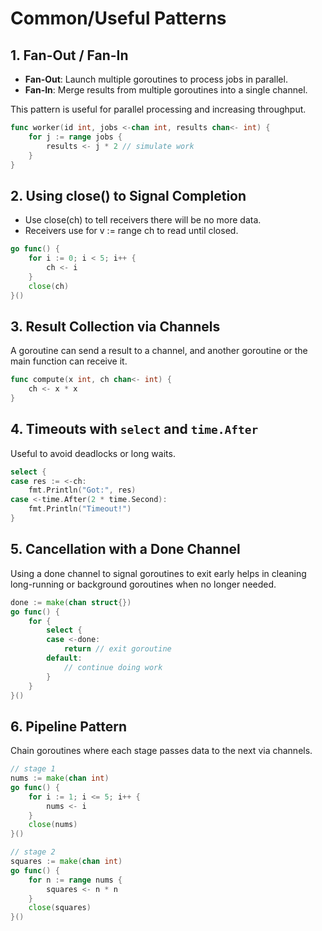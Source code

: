 # Common/Useful Patterns

## 1. Fan-Out / Fan-In

- **Fan-Out**: Launch multiple goroutines to process jobs in parallel.
- **Fan-In**: Merge results from multiple goroutines into a single channel.

This pattern is useful for parallel processing and increasing throughput.

```go
func worker(id int, jobs <-chan int, results chan<- int) {
    for j := range jobs {
        results <- j * 2 // simulate work
    }
}
```

## 2. Using close() to Signal Completion

- Use close(ch) to tell receivers there will be no more data.
- Receivers use for v := range ch to read until closed.

```go
go func() {
    for i := 0; i < 5; i++ {
        ch <- i
    }
    close(ch)
}()

```

## 3. Result Collection via Channels

A goroutine can send a result to a channel, and another goroutine or the
main function can receive it.

```go
func compute(x int, ch chan<- int) {
    ch <- x * x
}
```

## 4. Timeouts with `select` and `time.After`

Useful to avoid deadlocks or long waits.

```go
select {
case res := <-ch:
    fmt.Println("Got:", res)
case <-time.After(2 * time.Second):
    fmt.Println("Timeout!")
}
```

## 5. Cancellation with a Done Channel

Using a done channel to signal goroutines to exit early helps in cleaning
long-running or background goroutines when no longer needed.

```go
done := make(chan struct{})
go func() {
    for {
        select {
        case <-done:
            return // exit goroutine
        default:
            // continue doing work
        }
    }
}()
```

## 6. Pipeline Pattern

Chain goroutines where each stage passes data to the next via channels.

```go
// stage 1
nums := make(chan int)
go func() {
    for i := 1; i <= 5; i++ {
        nums <- i
    }
    close(nums)
}()

// stage 2
squares := make(chan int)
go func() {
    for n := range nums {
        squares <- n * n
    }
    close(squares)
}()
```

